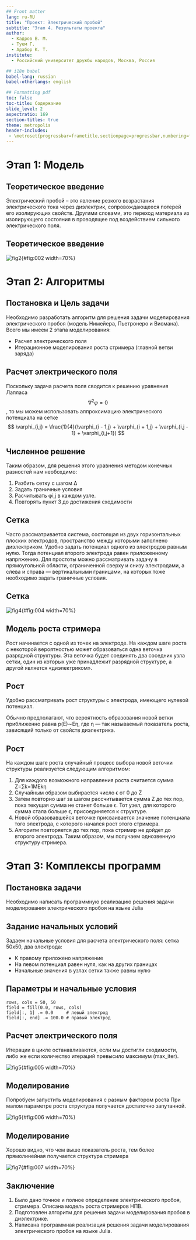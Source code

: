 ```yaml
---
## Front matter
lang: ru-RU
title: "Проект: Электрический пробой"
subtitle: "Этап 4. Результаты проекта"
author:
  - Кадров В. М.
  - Tуем Г.
  - Адабор К. Т.
institute:
  - Российский университет дружбы народов, Москва, Россия

## i18n babel
babel-lang: russian
babel-otherlangs: english

## Formatting pdf
toc: false
toc-title: Содержание
slide_level: 2
aspectratio: 169
section-titles: true
theme: metropolis
header-includes:
 - \metroset{progressbar=frametitle,sectionpage=progressbar,numbering=fraction}
---
```


# Этап 1: Модель

## Теоретическое введение

Электрический пробой – это явление резкого возрастания электрического тока через диэлектрик, сопровождающееся потерей его изолирующих свойств. Другими словами, это переход материала из изолирующего состояния в проводящее под воздействием сильного электрического поля.

## Теоретическое введение
![fig2](image/1-2.png){#fig:002 width=70%}

# Этап 2: Алгоритмы

## Постановка и Цель задачи

Необходимо разработать алгоритм для решения задачи моделирования электрического пробоя (модель Нимейера, Пьетронеро и Висмана). Всего мы имеем 2 этапа моделирования:

* Расчет электрического поля
* Итерационное моделирования роста стримера (главной ветви заряда)

## Расчет электрического поля

Поскольку задача расчета поля сводится к решению уравнения Лапласа $$ \nabla^{2} \varphi = 0 $$, то мы можем использовать аппроксимацию электрического потенциала на сетке $$ \varphi_{i,j} = \frac{1}{4}(\varphi_{i - 1,j} + \varphi_{i + 1,j} + \varphi_{i,j - 1} + \varphi_{i,j+1}) $$

## Численное решение

Таким образом, для решения этого уравнения методом конечных разностей нам необохдимо:

1. Разбить сетку с шагом Δ
2. Задать граничные условия
3. Расчитывать φi,j в каждом узле.
4. Повторять пункт 3 до достижения сходимости

## Сетка 

Часто рассматривается система, состоящая из двух горизонтальных плоских электродов, пространство между которыми заполнено диэлектриком. Удобно задать потенциал одного из электродов равным нулю. Тогда потенциал второго электрода равен приложенному напряжению. Для простоты можно рассматривать задачу в прямоугольной области, ограниченной сверху и снизу электродами, а слева и справа — вертикальными границами, на которых тоже необходимо задать граничные условия.

## Сетка 
![fig4](image/1.png){#fig:004 width=70%}

## Модель роста стримера

Рост начинается с одной из точек на электроде. На каждом шаге роста с некоторой вероятностью может образоваться одна веточка разрядной структуры. Эта веточка будет соединять два соседних узла сетки, один из которых уже принадлежит разрядной структуре, а другой является «диэлектриком».

## Рост

Удобно рассматривать рост структуры с электрода, имеющего нулевой потенциал.

Обычно предполагают, что вероятность образования новой ветки приближенно равна p(E)∼Eη, где η — так называемый показатель роста, зависящий только от свойств диэлектрика.

## Рост
На каждом шаге роста случайный процесс выбора новой веточки структуры реализуется следующим алгоритмом:

1. Для каждого возможного направления роста считается сумма Z=∑k=1MEkη
2. Случайным образом выбирается число ϵ от 0 до Z
3. Затем повторно шаг за шагом рассчитывается сумма Z до тех пор, пока текущая сумма не станет больше ϵ. Тот узел, для которого сумма стала больше ϵ, присоединяется к структуре.
4. Новой образовавшейся веточке присваивается значение потенциала того электрода, с которого начался рост этого стримера.
5. Алгоритм повторяется до тех пор, пока стримир не дойдет до второго электрода.
Таким образом, мы получаем однозвенную структуру стримера.

# Этап 3: Комплексы программ

## Постановка задачи

Необходимо написать программную реализацию решения задачи моделирования электрического пробоя на языке Julia

## Задание начальных условий

Задаем начальные условия для расчета электрического поля: сетка 50x50, два электрода:

* К правому приложено напряжение
* На левом потенциал равен нуля, как на других границах
* Начальные значения в узлах сетки также равны нулю

## Параметры и начальные условия
```
rows, cols = 50, 50
field = fill(0.0, rows, cols)
field[:, 1] .= 0.0     # левый электрод
field[:, end] .= 100.0 # правый электрод
```
## Расчет электрического поля

Итерации в цикле останавливаются, если мы достигли сходимости, либо же если количество итераций превысило максимум (max_iter).

![fig5](image/1-1.png){#fig:005 width=70%}

## Моделирование
Попробуем запустить моделирования с разным фактором роста
При малом параметре роста структура получается достаточно запутанной.

![fig6](image/2.png){#fig:006 width=70%} 

## Моделирование
Хорошо видно, что чем выше показатель роста, тем более прямолинейная получается структура стримера

![fig7](image/4.png){#fig:007 width=70%} 


## Заключение


1. Было дано точное и полное определение электрического пробоя, стримера. Описана модель роста стримеров НПВ.
2. Подготовлен алгоритм для решения задачи моделирования пробоя в диэлектрике.
3. Написана программная реализация решения задачи моделирования электрического пробоя на языке Julia.
